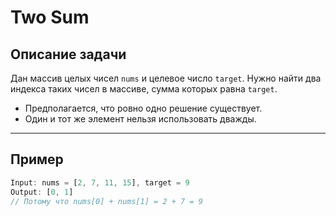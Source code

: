 # Two Sum

## Описание задачи

Дан массив целых чисел `nums` и целевое число `target`. Нужно найти два индекса таких чисел в массиве, сумма которых
равна `target`.

- Предполагается, что ровно одно решение существует.
- Один и тот же элемент нельзя использовать дважды.

---

## Пример

```js
Input: nums = [2, 7, 11, 15], target = 9  
Output: [0, 1]  
// Потому что nums[0] + nums[1] = 2 + 7 = 9
